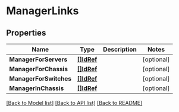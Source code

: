 # ManagerLinks

## Properties

Name | Type | Description | Notes
------------ | ------------- | ------------- | -------------
**ManagerForServers** | [**[]IdRef**](idRef.md) |  | [optional] 
**ManagerForChassis** | [**[]IdRef**](idRef.md) |  | [optional] 
**ManagerForSwitches** | [**[]IdRef**](idRef.md) |  | [optional] 
**ManagerInChassis** | [**[]IdRef**](idRef.md) |  | [optional] 

[[Back to Model list]](../README.md#documentation-for-models) [[Back to API list]](../README.md#documentation-for-api-endpoints) [[Back to README]](../README.md)


